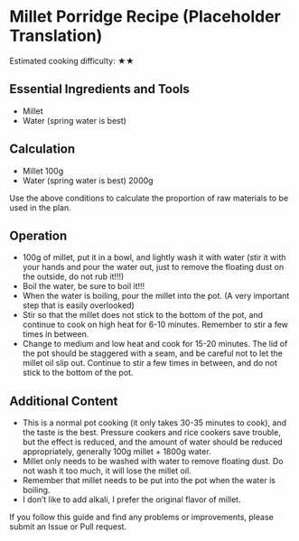# Millet Porridge Recipe (Placeholder Translation)

Estimated cooking difficulty: ★★

## Essential Ingredients and Tools

- Millet
- Water (spring water is best)

## Calculation

- Millet 100g
- Water (spring water is best) 2000g

Use the above conditions to calculate the proportion of raw materials to be used in the plan.

## Operation

*   100g of millet, put it in a bowl, and lightly wash it with water (stir it with your hands and pour the water out, just to remove the floating dust on the outside, do not rub it!!!)
*   Boil the water, be sure to boil it!!!
*   When the water is boiling, pour the millet into the pot. (A very important step that is easily overlooked)
*   Stir so that the millet does not stick to the bottom of the pot, and continue to cook on high heat for 6-10 minutes. Remember to stir a few times in between.
*   Change to medium and low heat and cook for 15-20 minutes. The lid of the pot should be staggered with a seam, and be careful not to let the millet oil slip out. Continue to stir a few times in between, and do not stick to the bottom of the pot.

## Additional Content

*   This is a normal pot cooking (it only takes 30-35 minutes to cook), and the taste is the best. Pressure cookers and rice cookers save trouble, but the effect is reduced, and the amount of water should be reduced appropriately, generally 100g millet + 1800g water.
*   Millet only needs to be washed with water to remove floating dust. Do not wash it too much, it will lose the millet oil.
*   Remember that millet needs to be put into the pot when the water is boiling.
*   I don’t like to add alkali, I prefer the original flavor of millet.

If you follow this guide and find any problems or improvements, please submit an Issue or Pull request.
